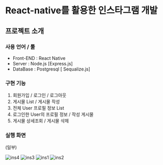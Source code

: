 # React-native를 활용한 인스타그램 개발

## 프로젝트 소개
### 사용 언어 / 툴

- Front-END : React Native
- Server : Node.js [Express.js]
- DataBase : Postgresql [ Sequalize.js]

### 구현 기능

1. 회원가입 / 로그인 / 로그아웃
2. 게시물 List / 게시물 작성
3. 전체 User 프로필 정보 List
4. 로그인한 User의 프로필 정보 / 작성 게시물
5. 게시물 상세조회 / 게시물 삭제

### 실행 화면
(일부)

![ins4](https://user-images.githubusercontent.com/17667687/52956789-842a6e00-33d3-11e9-9f32-3bb60ae33cd9.png) 
![ins3](https://user-images.githubusercontent.com/17667687/52956787-8391d780-33d3-11e9-8c14-ee2f50ff706f.png)
![ins1](https://user-images.githubusercontent.com/17667687/52956785-8391d780-33d3-11e9-9159-f823514084ec.png)
![ins2](https://user-images.githubusercontent.com/17667687/52956786-8391d780-33d3-11e9-8b9d-fa29c0f010d5.png)
